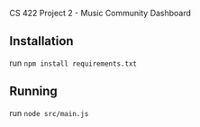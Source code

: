 CS 422 Project 2 - Music Community Dashboard

## Installation

run `npm install requirements.txt`

## Running

run `node src/main.js`